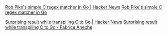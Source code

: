 
[Rob Pike's simple C regex matcher in Go | Hacker News](https://news.ycombinator.com/item?id=32434412)
[Rob Pike's simple C regex matcher in Go](https://benhoyt.com/writings/rob-pike-regex/)

[Surprising result while transpiling C to Go | Hacker News](https://news.ycombinator.com/item?id=31818960)
[Surprising result while transpiling C to Go - Fabrice Aneche](https://blog.nobugware.com/post/2022/surprising-result-while-transpiling-go/)
